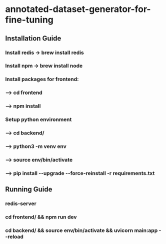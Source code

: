 # annotated-dataset-generator-for-fine-tuning


## Installation Guide
### Install redis -> brew install redis
### Install npm ->  brew install node 
### Install packages for frontend: 
### --> cd frontend 
### --> npm install
### Setup python environment
### --> cd backend/
### --> python3 -m venv env
### --> source env/bin/activate
### --> pip install --upgrade --force-reinstall -r requirements.txt


## Running Guide
### redis-server
### cd frontend/ && npm run dev
### cd backend/ && source env/bin/activate && uvicorn main:app --reload
